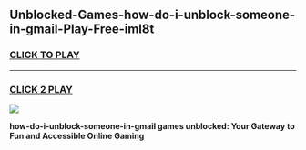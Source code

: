 
## Unblocked-Games-how-do-i-unblock-someone-in-gmail-Play-Free-iml8t
<h3>
<a href="https://premium76.site?title=how-do-i-unblock-someone-in-gmail&ref=23A">CLICK TO PLAY</a></h3>
<hr>

<h3>
<a href="https://premium76.site?title=how-do-i-unblock-someone-in-gmail&ref=23A">CLICK 2 PLAY</a>
  
</h3>

<a href="https://premium76.site?title=how-do-i-unblock-someone-in-gmail&ref=23A"><img src="https://clearcache.store/games.png"></a>


**how-do-i-unblock-someone-in-gmail games unblocked: Your Gateway to Fun and Accessible Online Gaming**
